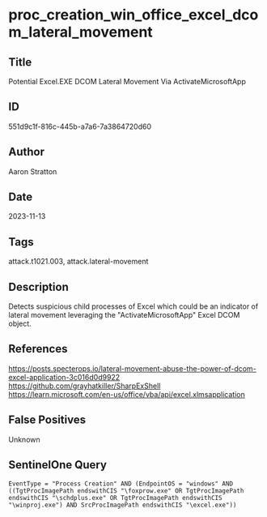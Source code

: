 # proc_creation_win_office_excel_dcom_lateral_movement

## Title
Potential Excel.EXE DCOM Lateral Movement Via ActivateMicrosoftApp

## ID
551d9c1f-816c-445b-a7a6-7a3864720d60

## Author
Aaron Stratton

## Date
2023-11-13

## Tags
attack.t1021.003, attack.lateral-movement

## Description
Detects suspicious child processes of Excel which could be an indicator of lateral movement leveraging the "ActivateMicrosoftApp" Excel DCOM object.


## References
https://posts.specterops.io/lateral-movement-abuse-the-power-of-dcom-excel-application-3c016d0d9922
https://github.com/grayhatkiller/SharpExShell
https://learn.microsoft.com/en-us/office/vba/api/excel.xlmsapplication

## False Positives
Unknown

## SentinelOne Query
```
EventType = "Process Creation" AND (EndpointOS = "windows" AND ((TgtProcImagePath endswithCIS "\foxprow.exe" OR TgtProcImagePath endswithCIS "\schdplus.exe" OR TgtProcImagePath endswithCIS "\winproj.exe") AND SrcProcImagePath endswithCIS "\excel.exe"))

```
